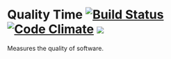 # Quality Time [![Build Status](https://travis-ci.org/jeroenpeeters/quality-time.svg?branch=master)](https://travis-ci.org/ICTU/quality-time) [![Code Climate](https://codeclimate.com/github/ICTU/quality-time/badges/gpa.svg)](https://codeclimate.com/github/ICTU/quality-time) <a href="https://codeclimate.com/github/ICTU/quality-time/coverage"><img src="https://codeclimate.com/github/ICTU/quality-time/badges/coverage.svg" /></a>

Measures the quality of software.
